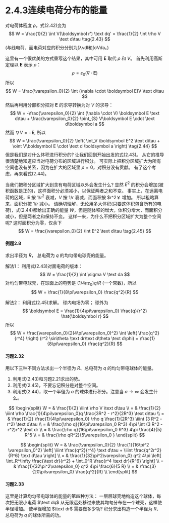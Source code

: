 # 2.4.3连续电荷分布的能量

对电荷体密度 $\rho$，式(2.42)变为
$$
  W = \frac{1}{2} \int V(\boldsymbol r') \text dq'
  = \frac{1}{2} \int \rho V \text d\tau
  \tag{2.43}
$$
(与线电荷、面电荷对应的积分分别为∫λvdl和∫σVda。)

这里有一个很优美的方式重写这个结果，其中可用 $\boldsymbol E$ 取代 $\rho$ 和 $V$。
首先利用高斯定理以 $\boldsymbol E$ 表示 $\rho$：
$$
  \rho = \varepsilon_0 (\nabla \cdot \boldsymbol E)
$$
所以
$$
  W = \frac{\varepsilon_0}{2} \int (\nabla \cdot \boldsymbol E)V \text d\tau
$$
然后再利用分部积分把对 $\boldsymbol E$ 的求导转换为对 $V$ 的求导：
$$
  W = -\frac{\varepsilon_0}{2} \int (\nabla \cdot V) \boldsymbol E \text d\tau +  \frac{\varepsilon_0}{2} \oint_{S} V\boldsymbol E \cdot \text d\boldsymbol a
$$
然而 $\nabla V= -\boldsymbol E$, 所以
$$
  W = \frac{\varepsilon_0}{2} \left( \int_V \boldsymbol E^2 \text d\tau + \oint V\boldsymbol E \cdot \text d \boldsymbol a \right) 
  \tag{2.44}
$$
但是我们是对什么体积进行积分的?
让我们回到开始出发的式(2.43)。
从它的推导很清楚地知道应当对电荷分布的区域进行积分。
可实际上把积分区域扩大为所有空间也没有关系，因为在扩大的区域里 $\rho=0$，对积分没有贡献。
有了这个考虑，再来看式(2.44)。

当我们把积分区域扩大到含有电荷区域以外会发生什么?
显然 $E^2$ 的积分会增加(被积函数是正的)，这样面积分必须减小，以保证两者之和不变。
事实上，在远离电荷的区域，$\boldsymbol E$ 按 $1/r^2$ 衰减，$V$ 按 $1/r$ 衰减，而面积按 $r^2￥ 增加。
所以粗略算来，面积分按 $1/r$ 减小。
请确切理解，无论用多大体积(只要这体积包含所有的电荷)，式(2.44)都给出正确的能量 $W$，但是随体积的增大，体积分增大，而面积分减小，但是两者之和保持不变。
这样一来，为什么不把积分区域扩大为整个空间呢?
这时面积分为零，仅余下
$$
  W = \frac{\varepsilon_0}{2} \int E^2 \text d\tau
  \tag{2.45}
$$

#### 例题2.8

求出半径为 $R$， 总电荷为 $q$ 的均匀带电球壳的能量。

解法1：
利用式(2.43)对面电荷的版本：
$$
  W = \frac{1}{2} \int \sigma V \text da
$$
对均匀带电球壳，在球面上的电势是 $(1/4\pi\varepsilon_0)q/R$ (一个常数)，所以
$$
  W = \frac{1}{8\pi\varepsilon_0} \frac{q^2}{R}
$$

解法2：
利用式(2.45)求解。
球内电场为零；
球外为
$$
  \boldsymbol E = \frac{1}{4\pi\varepsilon_0} \frac{q}{r^2} \hat{\boldsymbol r}
$$
所以
$$
  W = \frac{\varepsilon_0}{2(4\pi\varepsilon_0)^2} \int \left( \frac{q^2}{r^4} \right) (r^2 \sin\theta \text dr\text d\theta \text d\phi)
  = \frac{1}{8\pi\varepsilon_0} \frac{q^2}{R}
$$

#### 习题2.32

用以下三种不同方法求出一个半径为 $R$、总电荷为 $q$ 的均匀带电球体的能量。

1) 利用式(2.43)和习题2.21求出的势。
2) 利用式(2.45)，不要忘记积分是对整个空间。
3) 利用式(2.44)，取一个半径为 $a$ 的球体进行积分。注意当 $a \to \infty$ 会发生什么。

$$
\begin{split}
  W
  = & \frac{1}{2} \iiint \rho V \text d\tau \\
  = & \frac{1}{2} \iiint \rho \frac{1}{4\pi\varepsilon_0}q \frac{3R^2 - r^2}{2R^3} \text d\tau \\
  = & \frac{1}{2} \frac{1}{4\pi\varepsilon_0} \rho q  \frac{1}{2R^3} \iiint (3 R^2 - r^2) \text d\tau \\
  = & \frac{\rho q}{16\pi\varepsilon_0 R^3}  4\pi \int (3 R^2 - r^2)r^2 \text dr \\
  = & \frac{\rho q}{16\pi\varepsilon_0 R^3}  4\pi \frac{4}{5} R^5 \\
  = & \frac{\rho qR^2}{5\varepsilon_0 }
\end{split}
$$

$$
\begin{split}
  W
  = & \frac{\varepsilon_0}{2} \frac{1}{16\pi^2 \varepsilon_0^2} \left[ \iiint \frac{q^2}{r^4} \text d\tau + \iiint \frac{q^2r^2}{R^6} \text d\tau \right] \\
  = & \frac{1}{32\pi^2\varepsilon_0} q^2 4\pi \left[ \int_R^\infty \frac{\text dr}{r^2} + \int_0^R \frac{r^4 \text dr}{R^6} \right] \\
  = & \frac{1}{32\pi^2\varepsilon_0} q^2 4\pi \frac{6}{5 R} \\
  = & \frac{3}{20\pi\varepsilon_0} \frac{q^2}{R} \\
\end{split}
$$

#### 习题2.33

这里是计算均匀带电球体的能量的第四种方法：
一层层球壳地构造这个球体，每次把无限小电荷 $\text dq$ 从无限远处移过来使其均匀分布在一个球壳，这样使半径增加。
使半径增加 $\text dr$ 需要做多少功?
积分求出构造一个半径为 $R$、总电荷为 $q$ 的球体所需的功。


